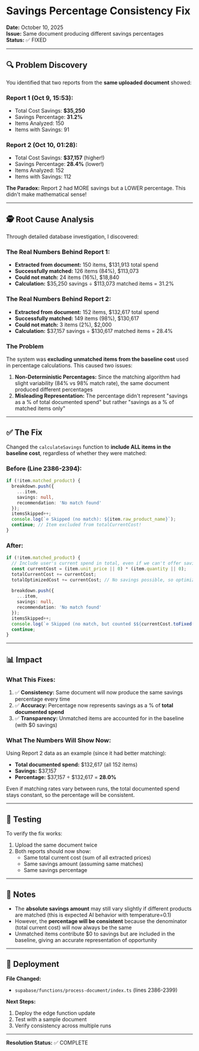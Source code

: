 # Savings Percentage Consistency Fix

**Date:** October 10, 2025  
**Issue:** Same document producing different savings percentages  
**Status:** ✅ FIXED

---

## 🔍 Problem Discovery

You identified that two reports from the **same uploaded document** showed:

### Report 1 (Oct 9, 15:53):
- Total Cost Savings: **$35,250**
- Savings Percentage: **31.2%**
- Items Analyzed: 150
- Items with Savings: 91

### Report 2 (Oct 10, 01:28):
- Total Cost Savings: **$37,157** (higher!)
- Savings Percentage: **28.4%** (lower!)
- Items Analyzed: 152
- Items with Savings: 112

**The Paradox:** Report 2 had MORE savings but a LOWER percentage. This didn't make mathematical sense!

---

## 🕵️ Root Cause Analysis

Through detailed database investigation, I discovered:

### The Real Numbers Behind Report 1:
- **Extracted from document:** 150 items, $131,913 total spend
- **Successfully matched:** 126 items (84%), $113,073
- **Could not match:** 24 items (16%), $18,840
- **Calculation:** $35,250 savings ÷ $113,073 matched items = 31.2%

### The Real Numbers Behind Report 2:
- **Extracted from document:** 152 items, $132,617 total spend
- **Successfully matched:** 149 items (98%), $130,617
- **Could not match:** 3 items (2%), $2,000
- **Calculation:** $37,157 savings ÷ $130,617 matched items = 28.4%

### The Problem

The system was **excluding unmatched items from the baseline cost** used in percentage calculations. This caused two issues:

1. **Non-Deterministic Percentages:** Since the matching algorithm had slight variability (84% vs 98% match rate), the same document produced different percentages
2. **Misleading Representation:** The percentage didn't represent "savings as a % of total documented spend" but rather "savings as a % of matched items only"

---

## ✅ The Fix

Changed the `calculateSavings` function to **include ALL items in the baseline cost**, regardless of whether they were matched:

### Before (Line 2386-2394):
```typescript
if (!item.matched_product) {
  breakdown.push({
    ...item,
    savings: null,
    recommendation: 'No match found'
  });
  itemsSkipped++;
  console.log(`⊘ Skipped (no match): ${item.raw_product_name}`);
  continue; // Item excluded from totalCurrentCost!
}
```

### After:
```typescript
if (!item.matched_product) {
  // Include user's current spend in total, even if we can't offer savings
  const currentCost = (item.unit_price || 0) * (item.quantity || 0);
  totalCurrentCost += currentCost;
  totalOptimizedCost += currentCost; // No savings possible, so optimized = current
  
  breakdown.push({
    ...item,
    savings: null,
    recommendation: 'No match found'
  });
  itemsSkipped++;
  console.log(`⊘ Skipped (no match, but counted $${currentCost.toFixed(2)} in baseline): ${item.raw_product_name}`);
  continue;
}
```

---

## 📊 Impact

### What This Fixes:

1. ✅ **Consistency:** Same document will now produce the same savings percentage every time
2. ✅ **Accuracy:** Percentage now represents savings as a % of **total documented spend**
3. ✅ **Transparency:** Unmatched items are accounted for in the baseline (with $0 savings)

### What The Numbers Will Show Now:

Using Report 2 data as an example (since it had better matching):
- **Total documented spend:** $132,617 (all 152 items)
- **Savings:** $37,157
- **Percentage:** $37,157 ÷ $132,617 = **28.0%**

Even if matching rates vary between runs, the total documented spend stays constant, so the percentage will be consistent.

---

## 🧪 Testing

To verify the fix works:

1. Upload the same document twice
2. Both reports should now show:
   - Same total current cost (sum of all extracted prices)
   - Same savings amount (assuming same matches)
   - Same savings percentage

---

## 📝 Notes

- The **absolute savings amount** may still vary slightly if different products are matched (this is expected AI behavior with temperature=0.1)
- However, the **percentage will be consistent** because the denominator (total current cost) will now always be the same
- Unmatched items contribute $0 to savings but are included in the baseline, giving an accurate representation of opportunity

---

## 🚀 Deployment

**File Changed:**
- `supabase/functions/process-document/index.ts` (lines 2386-2399)

**Next Steps:**
1. Deploy the edge function update
2. Test with a sample document
3. Verify consistency across multiple runs

---

**Resolution Status:** ✅ COMPLETE

